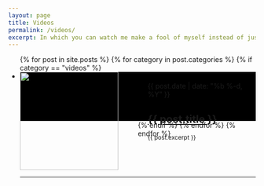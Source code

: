 ```yaml
---
layout: page
title: Videos
permalink: /videos/
excerpt: In which you can watch me make a fool of myself instead of just imagining it.
---
```


  <ul class="post-list">
    {% for post in site.posts %}
      {% for category in post.categories %}
        {% if category == "videos" %}
          <li>
              <div style="background:#000;height:100px">
                <div style="float:left;width:50%">
                  <a href="{{ post.url | prepend: site.baseurl }}">
                    <img src="/videos/thumbnails/{{ post.title }}.jpg" style="height:200px">
                  </a>
                </div>
                <div style="float:right;height:100%;width:50%">
                  <div style="padding:20px">
                    <span class="post-meta">{{ post.date | date: "%b %-d, %Y" }}</span>
                    <h2>
                      <a class="post-link" href="{{ post.url | prepend: site.baseurl }}">{{ post.title }}</a>
                    </h2>
                    <p style="font-size:12px">{{ post.excerpt }}</p>
                  </div>
                </div>
                <br style="clear:both;"/>
                <hr>
                </div>
          </li>
        {% endif %}
      {% endfor %}
    {% endfor %}
  </ul>